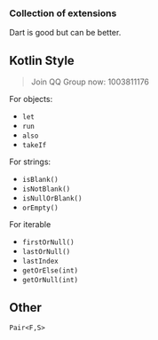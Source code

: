 ### Collection of extensions

Dart is good but can be better.

## Kotlin Style

> Join QQ Group now: 1003811176

For objects:

- `let`
- `run`
- `also`
- `takeIf`

For strings:

- `isBlank()`
- `isNotBlank()`
- `isNullOrBlank()`
- `orEmpty()`

For iterable

- `firstOrNull()`
- `lastOrNull()`
- `lastIndex`
- `getOrElse(int)`
- `getOrNull(int)`

## Other


`Pair<F,S>`
